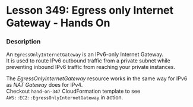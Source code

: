 # Lesson 349: Egress only Internet Gateway - Hands On

### Description
An `EgressOnlyInternetGateway` is an IPv6-only Internet Gateway.    
It is used to route IPv6 outbound traffic from a private subnet while preventing inbound IPv6 traffic from reaching your private instances.    

The _EgressOnlyInternetGateway_ resource works in the same way for IPv6 as _NAT Gateway_ does for IPv4.  
Checkout `hand-on-347` CloudFormation template to see `AWS::EC2::EgressOnlyInternetGateway` in action.
